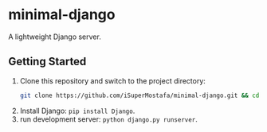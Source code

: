 # minimal-django

A lightweight Django server.

## Getting Started

1. Clone this repository and switch to the project directory:
    ```bash
    git clone https://github.com/iSuperMostafa/minimal-django.git && cd "$_"
    ```
2. Install Django: `pip install Django`.
3. run development server: `python django.py runserver`.